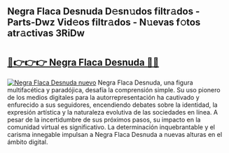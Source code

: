 ## Negra Flaca Desnuda D𝚎sn𝚞dos filtr𝚊dos - Parts-Dwz Vid𝚎os filtr𝚊dos - N𝚞evas f𝚘tos atr𝚊ctivas 3RiDw

# <h2><a href="http://mbaf50v.tromn.icu/?c=Negra+Flaca+Desnuda">🔗👉👉👉 Negra Flaca Desnuda 🔗🔗</a></h2>

[![Negra Flaca Desnuda nuevo](https://i.imgur.com/pEAQMta.gif)](http://mbaf50v.tromn.icu/?c=Negra+Flaca+Desnuda)
Negra Flaca Desnuda, una figura multifacética y paradójica, desafía la comprensión simple. Su uso pionero de los medios digitales para la autorrepresentación ha cautivado y enfurecido a sus seguidores, encendiendo debates sobre la identidad, la expresión artística y la naturaleza evolutiva de las sociedades en línea. A pesar de la incertidumbre de sus próximos pasos, su impacto en la comunidad virtual es significativo. La determinación inquebrantable y el carisma innegable impulsan a Negra Flaca Desnuda a nuevas alturas en el ámbito digital.
